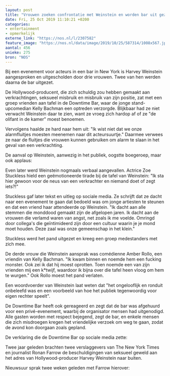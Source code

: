 ```yaml
---
layout: post
title: "Vrouwen zoeken confrontatie met Weinstein en worden bar uit gezet"
date: Fri, 25 Oct 2019 11:10:21 +0200
categories: 
- entertainment 
- opmerkelijk 
externe_link: "https://nos.nl/l/2307582"
feature_image: "https://nos.nl/data/image/2019/10/25/587314/1008x567.jpg"
aantal: 456
unieke: 275
bron: "NOS"
---
```


<p>Bij een evenement voor acteurs in een bar in New York is Harvey Weinstein aangesproken en uitgescholden door drie vrouwen. Twee van hen werden daarna de bar uitgezet.</p>
<p>De Hollywood-producent, die zich schuldig zou hebben gemaakt aan verkrachtingen, seksueel misbruik en misbruik van zijn positie, zat met een groep vrienden aan tafel in de Downtime Bar, waar de jonge stand-upcomedian Kelly Bachman een optreden verzorgde. Blijkbaar had ze niet verwacht Weinstein daar te zien, want ze vroeg zich hardop af of ze "de olifant in de kamer" moest benoemen.</p>
<p>Vervolgens haalde ze hard naar hem uit: "Ik wist niet dat we onze alarmfluitjes moesten meenemen naar dit acteursuurtje." Daarmee verwees ze naar de fluitjes die vrouwen kunnen gebruiken om alarm te slaan in het geval van een verkrachting.</p>
<p>De aanval op Weinstein, aanwezig in het publiek, oogstte boegeroep, maar ook applaus:</p>
<p>Even later werd Weinstein nogmaals verbaal aangevallen. Actrice Zoe Stuckless hield een geëmotioneerde tirade bij de tafel van Weinstein: "Ik sta hier gewoon voor de neus van een verkrachter en niemand doet of zegt iets?!"</p>
<p>Stuckless gaf later tekst en uitleg op sociale media. Ze schrijft dat ze dacht naar een evenement te gaan dat bedoeld was om jonge artiesten te steunen en dat een vriend haar attendeerde op Weinstein. "Ik dacht aan alle stemmen die monddood gemaakt zijn de afgelopen jaren. Ik dacht aan de vrouwen die verlamd waren van angst, net zoals ik me voelde. Omringd door collega's die geïntimideerd zijn door een cultuur waarin je je mond moet houden. Deze zaal was onze gemeenschap in het klein."</p>
<p>Stuckless werd het pand uitgezet en kreeg een groep medestanders met zich mee.</p>
<p>De derde vrouw die Weinstein aansprak was comédienne Amber Rollo, een vriendin van Kelly Bachman. "Ik kwam binnen en noemde hem een fucking monster. Ook zei ik dat hij moest oprotten. Toen noemde een van zijn vrienden mij een k*twijf, waardoor ik bijna over die tafel heen vloog om hem te wurgen." Ook Rollo moest het pand verlaten.</p>
<p>Een woordvoerder van Weinstein laat weten dat "het ongelooflijk en ronduit onbeleefd was en een voorbeeld van hoe het publiek tegenwoordig voor eigen rechter speelt".</p>
<p>De Downtime Bar heeft ook gereageerd en zegt dat de bar was afgehuurd voor een privé-evenement, waarbij de organisator mensen had uitgenodigd. Alle gasten worden met respect bejegend, zegt de bar, en enkele mensen die zich misdroegen kregen het vriendelijke verzoek om weg te gaan, zodat de avond kon doorgaan zoals gepland.</p>
<p>De verklaring die de Downtime Bar op sociale media zette:</p>
<p>Twee jaar geleden brachten twee verslaggevers van The New York Times en journalist Ronan Farrow de beschuldigingen van seksueel geweld aan het adres van Hollywood-producer Harvey Weinstein naar buiten.</p>
<p>Nieuwsuur sprak twee weken geleden met Farrow hierover:</p>
